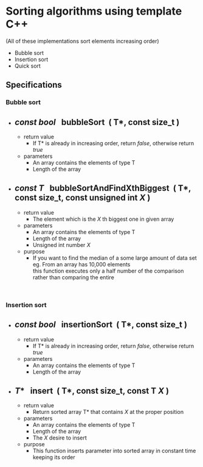 # Sorting algorithms using template C++
(All of these implementations sort elements increasing order)
- Bubble sort
- Insertion sort
- Quick sort

## Specifications
### Bubble sort
* *const bool* &nbsp;&nbsp;bubbleSort &nbsp;( **T***, **const size_t** )
    -
    - return value
        * If T* is already in increasing order, return *false*, otherwise return *true*
    - parameters
        * An array contains the elements of type T
        * Length of the array
* *const T* &nbsp;&nbsp;bubbleSortAndFindXthBiggest &nbsp;( **T***, **const size_t**, **const unsigned int _X_** )
    -
    - return value
        * The element which is the _X_ th biggest one in given array
    - parameters
        * An array contains the elements of type T
        * Length of the array
        * Unsigned int number _X_
    - purpose
        * If you want to find the median of a some large amount of data set eg. From an array has 10,000 elements</br>
this function executes only a half number of the comparison rather than comparing the entire

<br>
        
### Insertion sort
* *const bool* &nbsp;&nbsp;insertionSort &nbsp;( **T***, **const size_t** )
    -
    - return value
        * If T* is already in increasing order, return *false*, otherwise return *true*
    - parameters
        * An array contains the elements of type T
        * Length of the array
* *T** &nbsp;&nbsp;insert &nbsp;( **T***, **const size_t**, **const T _X_** )
    -
    - return value
        * Return sorted array T* that contains _X_ at the proper position
    - parameters
        * An array contains the elements of type T
        * Length of the array
        * The _X_ desire to insert
    - purpose
        * This function inserts parameter into sorted array in constant time keeping its order